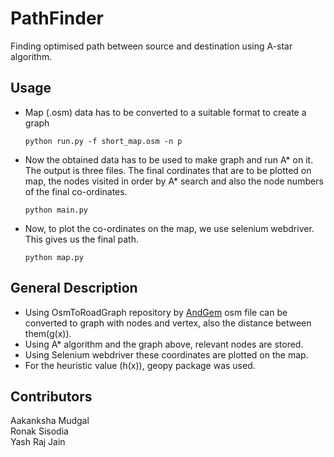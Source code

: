 
PathFinder
===========
Finding optimised path between source and destination using A-star algorithm. 

Usage
------

- Map (.osm) data has to be converted to a suitable format to create a graph

      python run.py -f short_map.osm -n p
		
- Now the obtained data has to be used to make graph and run A* on it. The output is three files. The final cordinates that are to be plotted on map, the nodes visited in order by A* search and also the node numbers of the final co-ordinates.

      python main.py 
		
- Now, to plot the co-ordinates on the map, we use selenium webdriver. This gives us the final path.

      python map.py

General Description
-------------------
- Using OsmToRoadGraph repository by [AndGem](https://github.com/AndGem) osm file can be converted to graph with nodes and vertex, also the distance between them(g(x)).
- Using A* algorithm and the graph above, relevant nodes are stored.
- Using Selenium webdriver these coordinates are plotted on the map. 
- For the heuristic value (h(x)), geopy package was used.


Contributors
--------------

Aakanksha Mudgal  
Ronak Sisodia   
Yash Raj Jain

